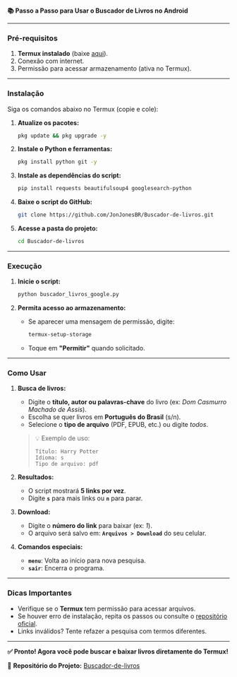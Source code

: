 **📚 Passo a Passo para Usar o Buscador de Livros no Android**  

---

### **Pré-requisitos**  
1. **Termux instalado** (baixe [aqui](https://f-droid.org/repo/com.termux_118.apk)).  
2. Conexão com internet.  
3. Permissão para acessar armazenamento (ativa no Termux).  

---

### **Instalação**  
Siga os comandos abaixo no Termux (copie e cole):  

1. **Atualize os pacotes:**  
   ```bash
   pkg update && pkg upgrade -y
   ```  

2. **Instale o Python e ferramentas:**  
   ```bash
   pkg install python git -y
   ```  

3. **Instale as dependências do script:**  
   ```bash
   pip install requests beautifulsoup4 googlesearch-python
   ```  

4. **Baixe o script do GitHub:**  
   ```bash
   git clone https://github.com/JonJonesBR/Buscador-de-livros.git
   ```  

5. **Acesse a pasta do projeto:**  
   ```bash
   cd Buscador-de-livros
   ```  

---

### **Execução**  
1. **Inicie o script:**  
   ```bash
   python buscador_livros_google.py
   ```  

2. **Permita acesso ao armazenamento:**  
   - Se aparecer uma mensagem de permissão, digite:  
     ```bash
     termux-setup-storage
     ```  
   - Toque em **"Permitir"** quando solicitado.  

---

### **Como Usar**  
1. **Busca de livros:**  
   - Digite o **título, autor ou palavras-chave** do livro (ex: *Dom Casmurro Machado de Assis*).  
   - Escolha se quer livros em **Português do Brasil** (s/n).  
   - Selecione o **tipo de arquivo** (PDF, EPUB, etc.) ou digite *todos*.  

   > 💡 Exemplo de uso:  
   > ```  
   > Título: Harry Potter  
   > Idioma: s  
   > Tipo de arquivo: pdf  
   > ```  

2. **Resultados:**  
   - O script mostrará **5 links por vez**.  
   - Digite **`s`** para mais links ou **`n`** para parar.  

3. **Download:**  
   - Digite o **número do link** para baixar (ex: *1*).  
   - O arquivo será salvo em: **`Arquivos > Download`** do seu celular.  

4. **Comandos especiais:**  
   - **`menu`**: Volta ao início para nova pesquisa.  
   - **`sair`**: Encerra o programa.  

---

### **Dicas Importantes**  
- Verifique se o **Termux** tem permissão para acessar arquivos.  
- Se houver erro de instalação, repita os passos ou consulte o [repositório oficial](https://github.com/JonJonesBR/Buscador-de-livros).  
- Links inválidos? Tente refazer a pesquisa com termos diferentes.  

---

**✅ Pronto! Agora você pode buscar e baixar livros diretamente do Termux!**  

🔗 **Repositório do Projeto:** [Buscador-de-livros](https://github.com/JonJonesBR/Buscador-de-livros)
